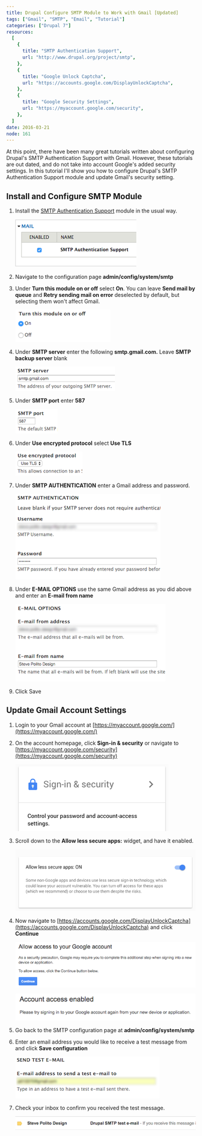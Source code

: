 ```yaml
---
title: Drupal Configure SMTP Module to Work with Gmail [Updated]
tags: ["Gmail", "SMTP", "Email", "Tutorial"]
categories: ["Drupal 7"]
resources:
  [
    {
      title: "SMTP Authentication Support",
      url: "http://www.drupal.org/project/smtp",
    },
    {
      title: "Google Unlock Captcha",
      url: "https://accounts.google.com/DisplayUnlockCaptcha",
    },
    {
      title: "Google Security Settings",
      url: "https://myaccount.google.com/security",
    },
  ]
date: 2016-03-21
node: 161
---
```


At this point, there have been many great tutorials written about configuring Drupal's SMTP Authentication Support with Gmail. However, these tutorials are out dated, and do not take into account Google's added security settings. In this tutorial I'll show you how to configure Drupal's SMTP Authentication Support module and update Gmail's security setting.

## Install and Configure SMTP Module

1. Install the [SMTP Authentication Support](https://www.drupal.org/project/smtp) module in the usual way.

   ![](/assets/images/posts/drupal-configure-smtp-module-work-gmail-updated/Screen-Shot-2016-03-20-at-7.58.57-AM.png)

2. Navigate to the configuration page **admin/config/system/smtp**
3. Under **Turn this module on or off** select **On**. You can leave **Send mail by queue** and **Retry sending mail on error** deselected by default, but selecting them won't affect Gmail.

   ![](/assets/images/posts/drupal-configure-smtp-module-work-gmail-updated/Screen-Shot-2016-03-20-at-8.01.57-AM.png)

4. Under **SMTP server** enter the following **smtp.gmail.com.** Leave **SMTP backup server** blank

   ![](/assets/images/posts/drupal-configure-smtp-module-work-gmail-updated/Screen-Shot-2016-03-20-at-8.06.44-AM.png)

5. Under **SMTP port** enter **587**

   ![](/assets/images/posts/drupal-configure-smtp-module-work-gmail-updated/Screen-Shot-2016-03-20-at-8.06.51-AM.png)

6. Under **Use encrypted protocol** select **Use TLS**

   ![](/assets/images/posts/drupal-configure-smtp-module-work-gmail-updated/Screen-Shot-2016-03-20-at-8.06.57-AM.png)

7. Under **SMTP AUTHENTICATION** enter a Gmail address and password.

   ![](/assets/images/posts/drupal-configure-smtp-module-work-gmail-updated/Screen-Shot-2016-03-21-at-7.39.48-AM.jpg)

8. Under **E-MAIL OPTIONS** use the same Gmail address as you did above and enter an **E-mail from name**

   ![](/assets/images/posts/drupal-configure-smtp-module-work-gmail-updated/Screen-Shot-2016-03-21-at-7.40.29-AM.jpg)

9. Click Save

## Update Gmail Account Settings

1. Login to your Gmail account at [https://myaccount.google.com/](https://myaccount.google.com/)
2. On the account homepage, click **Sign-in & security** or navigate to [https://myaccount.google.com/security](https://myaccount.google.com/security)

   ![](/assets/images/posts/drupal-configure-smtp-module-work-gmail-updated/Screen-Shot-2016-03-21-at-7.48.41-AM.png)

3. Scroll down to the **Allow less secure apps:** widget, and have it enabled.

   ![](/assets/images/posts/drupal-configure-smtp-module-work-gmail-updated/Screen-Shot-2016-03-21-at-7.51.35-AM.png)

4. Now navigate to [https://accounts.google.com/DisplayUnlockCaptcha](https://accounts.google.com/DisplayUnlockCaptcha) and click **Continue**

   ![](/assets/images/posts/drupal-configure-smtp-module-work-gmail-updated/Screen-Shot-2016-03-21-at-7.53.40-AM.png)

   ![](/assets/images/posts/drupal-configure-smtp-module-work-gmail-updated/Screen-Shot-2016-03-21-at-7.53.47-AM.png)

5. Go back to the SMTP configuration page at **admin/config/system/smtp**
6. Enter an email address you would like to receive a test message from and click **Save configuration**

   ![](/assets/images/posts/drupal-configure-smtp-module-work-gmail-updated/Screen-Shot-2016-03-21-at-7.55.17-AM.jpg)

7. Check your inbox to confirm you received the test message.

   ![](/assets/images/posts/drupal-configure-smtp-module-work-gmail-updated/Screen-Shot-2016-03-21-at-7.55.55-AM.png)
